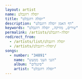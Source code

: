 ```yaml
---
layout: artist
name: יוסלה רוזנבלט
title: "יוסלה רוזנבלט"
description: "דף האמן יוסלה רוזנבלט"
keywords: "שירים, מוזיקה, יוסלה רוזנבלט"
permalink: /artists/יוסלה-רוזנבלט
redirect_from:
  - /artists/list/יוסלה רוזנבלט
  - /artists/יוסלה-רוזנבלט/
songs:
  - number: "34891"
    name: "הנני העני ממעש"
    album: "סינגלים"
    artist: "יוסלה רוזנבלט"
---
```

